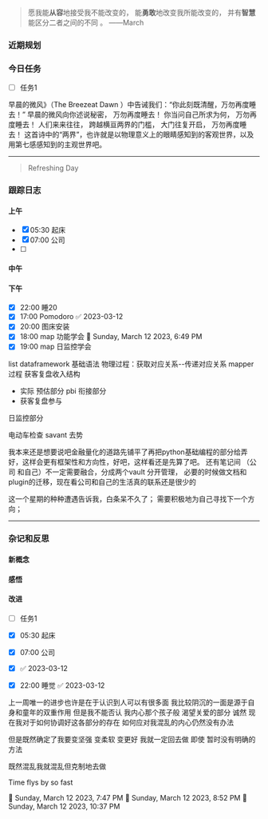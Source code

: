 > 愿我能**从容**地接受我不能改变的，
>          能**勇敢**地改变我所能改变的，
>          并有**智慧**能区分二者之间的不同 。 ——March


### 近期规划



### 今日任务
- [ ] 任务1


早晨的微风》（The Breezeat Dawn
）中告诫我们：“你此刻既清醒，万勿再度睡去！”
早晨的微风向你述说秘密，
万勿再度睡去！
你当问自己所求为何，
万勿再度睡去！
人们来来往往，
跨越横亘两界的门槛，
大门往复开启，
万勿再度睡去！
这首诗中的“两界”，也许就是以物理意义上的眼睛感知到的客观世界，以及用第七感感知到的主观世界吧。





---------

> Refreshing Day 

### 跟踪日志

#### 上午
- [x] 05:30 起床
- [x] 07:00 公司
- [ ] 

#### 中午



#### 下午
- [x] 22:00 睡20
- [x] 17:00 Pomodoro ✅ 2023-03-12
- [x] 20:00 图床安装
- [x] 18:00 map  功能学会 🍅 Sunday, March 12 2023, 6:49 PM
- [x] 19:00 map  日监控学会

list  dataframework  基础语法 
物理过程：获取对应关系--传递对应关系
mapper 过程
获客复盘收入结构
- 实际  预估部分   pbi  衔接部分
- 获客复盘参与

日监控部分

电动车检查
savant  去势



我本来还是想要说吧金融量化的道路先铺平了再把python基础编程的部分给弄好，这样会更有框架性和方向性，好吧，这样看还是先算了吧。
还有笔记间  （公司  和自己）不一定需要融合，分成两个vault 分开管理， 必要的时候做文档和plugin的迁移，现在看公司和自己的生活真的联系还是很少的



这一个星期的种种遭遇告诉我，白条呆不久了；
需要积极地为自己寻找下一个方向；







-------

### 杂记和反思


#### 新概念


#### 感悟


#### 改进

- [ ] 任务1
- [x] 05:30 起床
- [x] 07:00 公司
- [x]  ✅ 2023-03-12
- [x] 22:00 睡觉 ✅ 2023-03-12




上一周唯一的进步也许是在于认识到人可以有很多面
我比较阴沉的一面是源于自身和童年的双重作用
但是我不能否认  我内心那个孩子般  渴望关爱的部分
诚然  现在我对于如何协调好这各部分的存在
如何应对我混乱的内心仍然没有办法

但是既然确定了我要变坚强 变柔软 变更好 
我就一定回去做  即使 暂时没有明确的方法

既然混乱我就混乱但克制地去做


Time flys by so fast  


🍅 Sunday, March 12 2023, 7:47 PM
🍅 Sunday, March 12 2023, 8:52 PM🍅 Sunday, March 12 2023, 10:37 PM
